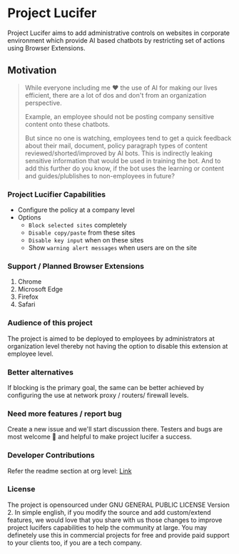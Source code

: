 # Project Lucifer

Project Lucifer aims to add administrative controls on websites in corporate environment which provide AI based chatbots by restricting set of actions using Browser Extensions.


## Motivation
> While everyone including me ❤️ the use of AI for making our lives efficient, there are a lot of dos and don't from an organization perspective. 
> 
> Example, an employee should not be posting company sensitive content onto these chatbots. 
> 
> But since no one is watching, employees tend to get a quick feedback about their mail, document, policy paragraph types of content reviewed/shorted/improved by AI bots. This is indirectly leaking sensitive information that would be used in training the bot. And to add this further do you know, if the bot uses the learning or content and guides/plublishes to non-employees in future?


### Project Lucifier Capabilities
- Configure the policy at a company level
- Options
  - `Block selected sites` completely
  - `Disable copy/paste` from these sites
  - `Disable key input` when on these sites
  - Show `warning alert messages` when users are on the site


### Support / Planned Browser Extensions
1. Chrome
2. Microsoft Edge
3. Firefox
4. Safari

### Audience of this project

The project is aimed to be deployed to employees by administrators at organization level thereby not having the option to disable this extension at employee level.


### Better alternatives
If blocking is the primary goal, the same can be better achieved by configuring the use at network proxy / routers/ firewall levels.

### Need more features / report bug
Create a new issue and we'll start discussion there. Testers and bugs are most welcome 💛 and helpful to make project lucifer a success.

### Developer Contributions
Refer the readme section at org level: [Link](https://github.com/coauth)

### License
The project is opensourced under GNU GENERAL PUBLIC LICENSE Version 2. In simple english, if you modify the source and add custom/extend features, we would love that you share with us those changes to improve project lucifers capabilities to help the community at large. You may definetely use this in commercial projects for free and provide paid support to your clients too, if you are a tech company.
